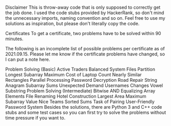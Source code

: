Disclaimer
This is throw-away code that is only supposed to correctly get the job done. I used the code stubs provided by HackerRank, so don't mind the unnecessary imports, naming convention and so on. Feel free to use my solutions as inspiration, but please don't literally copy the code.

Certificates
To get a certificate, two problems have to be solved within 90 minutes.

The following is an incomplete list of possible problems per certificate as of 2021.09.15. Please let me know if the certificate problems have changed, so I can put a note here.

Problem Solving (Basic)
Active Traders
Balanced System Files Partition
Longest Subarray
Maximum Cost of Laptop Count
Nearly Similar Rectangles
Parallel Processing
Password Decryption
Road Repair
String Anagram
Subarray Sums
Unexpected Demand
Usernames Changes
Vowel Substring
Problem Solving (Intermediate)
Bitwise AND
Equalizing Array Elements
File Renaming
Hotel Construction
Largest Area
Maximum Subarray Value
Nice Teams
Sorted Sums
Task of Pairing
User-Friendly Password System
Besides the solutions, there are Python 3 and C++ code stubs and some test cases so you can first try to solve the problems without time pressure if you want to.
